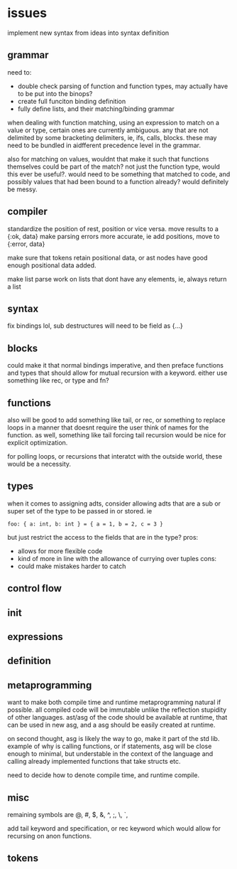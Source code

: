 # issues

implement new syntax from ideas into syntax definition

## grammar

need to:
- double check parsing of function and function types, may actually have to be put into the binops?
- create full funciton binding definition
- fully define lists, and their matching/binding grammar

when dealing with function matching, using an expression to match on a value or type, 
certain ones are currently ambiguous. any that are not delimited by some bracketing delimiters,
ie, ifs, calls, blocks. these may need to be bundled in aidfferent precedence level in the grammar.

also for matching on values, wouldnt that make it such that functions themselves could be part of the match?
not just the function type, would this ever be useful?.
would need to be something that matched to code, and possibly values that had been bound to a function already?
would definitely be messy.

## compiler

standardize the position of rest, position or vice versa.
move results to a {:ok, data}
make parsing errors more accurate, ie add positions, move to {:error, data}

make sure that tokens retain positional data, or ast nodes have good enough positional data added.

make list parse work on lists that dont have any elements, ie, always return a list

## syntax 

fix bindings lol, sub destructures will need to be field as {...}

## blocks

could make it that normal bindings imperative,
and then preface functions and types that should allow for mutual recursion with a keyword.
either use something like rec, or type and fn?

## functions

also will be good to add something like tail, or rec, or something to replace loops in a manner that doesnt require the user think of names for the function.
as well, something like tail forcing tail recursion would be nice for explicit optimization.

for polling loops, or recursions that interatct with the outside world, these would be a necessity.

## types

when it comes to assigning adts, consider allowing adts that are a sub or super set of the type to be passed in or stored.
ie 

```
foo: { a: int, b: int } = { a = 1, b = 2, c = 3 }
```

but just restrict the access to the fields that are in the type?
pros:
- allows for more flexible code
- kind of more in line with the allowance of currying over tuples
cons:
- could make mistakes harder to catch 

## control flow

## init

## expressions

## definition


## metaprogramming

want to make both compile time and runtime metaprogramming natural if possible. 
all compiled code will be immutable unlike the reflection stupidity of other languages.
ast/asg of the code should be available at runtime, that can be used in new asg,
and a asg should be easily created at runtime.

on second thought, asg is likely the way to go, make it part of the std lib.
example of why is calling functions, or if statements, asg will be close enough to minimal,
but understable in the context of the language and calling already implemented functions that take structs etc.

need to decide how to denote compile time, and runtime compile.

## misc

remaining symbols are @, #, $, &, ^, ;, \\, `,

add tail keyword and specification, or rec keyword which would allow for recursing on anon functions.

## tokens
